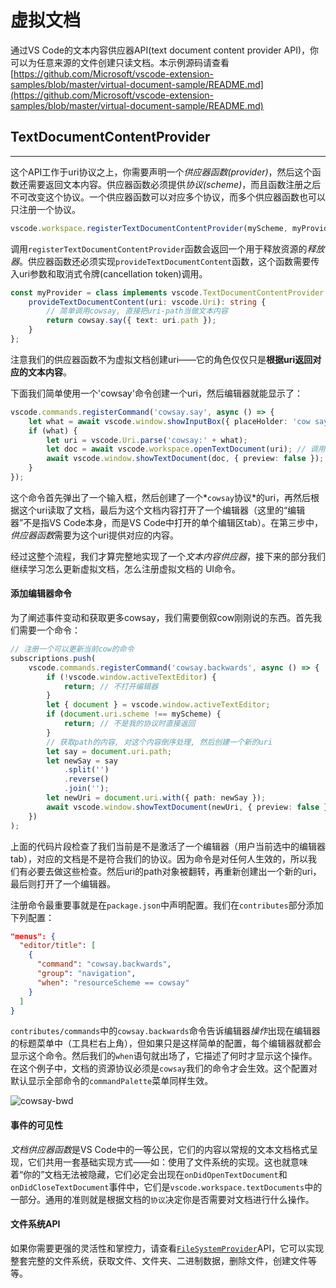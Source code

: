 # 虚拟文档

通过VS Code的文本内容供应器API(text document content provider API)，你可以为任意来源的文件创建只读文档。本示例源码请查看[https://github.com/Microsoft/vscode-extension-samples/blob/master/virtual-document-sample/README.md](https://github.com/Microsoft/vscode-extension-samples/blob/master/virtual-document-sample/README.md)

## TextDocumentContentProvider
---

这个API工作于uri协议之上，你需要声明一个*供应器函数(provider)*，然后这个函数还需要返回文本内容。供应器函数必须提供*协议(scheme)*，而且函数注册之后不可改变这个协议。一个供应器函数可以对应多个协议，而多个供应器函数也可以只注册一个协议。

```typescript
vscode.workspace.registerTextDocumentContentProvider(myScheme, myProvider);
```

调用`registerTextDocumentContentProvider`函数会返回一个用于释放资源的*释放器*。供应器函数还必须实现`provideTextDocumentContent`函数，这个函数需要传入uri参数和取消式令牌(cancellation token)调用。

```typescript
const myProvider = class implements vscode.TextDocumentContentProvider {
	provideTextDocumentContent(uri: vscode.Uri): string {
		// 简单调用cowsay, 直接把uri-path当做文本内容
		return cowsay.say({ text: uri.path });
	}
};
```

注意我们的供应器函数不为虚拟文档创建uri——它的角色仅仅只是**根据uri返回对应的文本内容**。

下面我们简单使用一个'cowsay'命令创建一个uri，然后编辑器就能显示了：

```typescript
vscode.commands.registerCommand('cowsay.say', async () => {
	let what = await vscode.window.showInputBox({ placeHolder: 'cow say?' });
	if (what) {
		let uri = vscode.Uri.parse('cowsay:' + what);
		let doc = await vscode.workspace.openTextDocument(uri); // 调用供应器函数
		await vscode.window.showTextDocument(doc, { preview: false });
	}
});
```

这个命令首先弹出了一个输入框，然后创建了一个*`cowsay`协议*的uri，再然后根据这个uri读取了文档，最后为这个文档内容打开了一个编辑器（这里的“编辑器”不是指VS Code本身，而是VS Code中打开的单个编辑区tab）。在第三步中，*供应器函数*需要为这个uri提供对应的内容。

经过这整个流程，我们才算完整地实现了一个*文本内容供应器*，接下来的部分我们继续学习怎么更新虚拟文档，怎么注册虚拟文档的 UI命令。

#### 添加编辑器命令

为了阐述事件变动和获取更多cowsay，我们需要倒叙cow刚刚说的东西。首先我们需要一个命令：

```typescript
// 注册一个可以更新当前cow的命令
subscriptions.push(
	vscode.commands.registerCommand('cowsay.backwards', async () => {
		if (!vscode.window.activeTextEditor) {
			return; // 不打开编辑器
		}
		let { document } = vscode.window.activeTextEditor;
		if (document.uri.scheme !== myScheme) {
			return; // 不是我的协议时直接返回
		}
		// 获取path的内容, 对这个内容倒序处理, 然后创建一个新的uri
		let say = document.uri.path;
		let newSay = say
			.split('')
			.reverse()
			.join('');
		let newUri = document.uri.with({ path: newSay });
		await vscode.window.showTextDocument(newUri, { preview: false });
	})
);
```

上面的代码片段检查了我们当前是不是激活了一个编辑器（用户当前选中的编辑器tab），对应的文档是不是符合我们的协议。因为命令是对任何人生效的，所以我们有必要去做这些检查。然后uri的path对象被翻转，再重新创建出一个新的uri，最后则打开了一个编辑器。


注册命令最重要事就是在`package.json`中声明配置。我们在`contributes`部分添加下列配置：
```json
"menus": {
  "editor/title": [
    {
      "command": "cowsay.backwards",
      "group": "navigation",
      "when": "resourceScheme == cowsay"
    }
  ]
}
```
`contributes/commands`中的`cowsay.backwards`命令告诉编辑器*操作*出现在编辑器的标题菜单中（工具栏右上角），但如果只是这样简单的配置，每个编辑器就都会显示这个命令。然后我们的`when`语句就出场了，它描述了何时才显示这个操作。在这个例子中，文档的资源协议必须是`cowsay`我们的命令才会生效。这个配置对默认显示全部命令的`commandPalette`菜单同样生效。

![cowsay-bwd](https://raw.githubusercontent.com/Microsoft/vscode-docs/master/api/extension-guides/images/virtual-documents/cowsay-bwd.png)

#### 事件的可见性

*文档供应器函数*是VS Code中的一等公民，它们的内容以常规的文本文档格式呈现，它们共用一套基础实现方式——如：使用了文件系统的实现。这也就意味着“你的”文档无法被隐藏，它们必定会出现在`onDidOpenTextDocument`和`onDidCloseTextDocument`事件中，它们是`vscode.workspace.textDocuments`中的一部分。通用的准则就是根据文档的`协议`决定你是否需要对文档进行什么操作。

#### 文件系统API

如果你需要更强的灵活性和掌控力，请查看[`FileSystemProvider`](https://code.visualstudio.com/api/references/vscode-api#FileSystemProvider)API，它可以实现整套完整的文件系统，获取文件、文件夹、二进制数据，删除文件，创建文件等等。